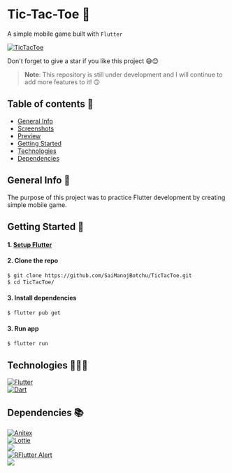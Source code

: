# Tic-Tac-Toe 🎃

A simple mobile game built with `Flutter`

[![TicTacToe](https://img.shields.io/badge/TicTacToe-🎮-1EAEDB.svg)](https://github.com/SaiManojBotchu/TicTacToe)

Don't forget to give a star if you like this project 😅😊

> **Note**: This repository is still under development and I will continue to add more features to it! 🙃

## Table of contents 📜

- [General Info](#general-info-)
- [Screenshots](#screenshots-)
- [Preview](#preview-)
- [Getting Started](#getting-started-)
- [Technologies](#technologies-)
- [Dependencies](#dependencies-)


## General Info 📝

The purpose of this project was to practice Flutter development by creating simple mobile game.

## Getting Started 🚀

#### 1. [Setup Flutter](https://flutter.io/setup/)

#### 2. Clone the repo

```sh
$ git clone https://github.com/SaiManojBotchu/TicTacToe.git
$ cd TicTacToe/
```

#### 3. Install dependencies
```sh
$ flutter pub get
```

#### 3. Run app
```sh
$ flutter run
```

## Technologies 👨🏻‍💻

[![Flutter](https://img.shields.io/badge/Flutter-v2.2.3-1.svg)](https://flutter.dev/)   
[![Dart](https://img.shields.io/badge/Dart-v2.13.4-1.svg)](https://dart.dev/)   

## Dependencies 📚

[![Anitex](https://img.shields.io/badge/Anitex-v2.0.0-1.svg)](https://pub.dev/packages/anitex)  
[![Lottie](https://img.shields.io/badge/Lottie-v1.2.0-1.svg)](https://pub.dev/packages/lottie)  
[![](https://img.shields.io/badge/Delayed%20Display-v2.0.0-1.svg)](https://pub.dev/packages/delayed_display)  
[![RFlutter Alert](https://img.shields.io/badge/RFlutter%20Alert-v2.0.4-1.svg)](https://pub.dev/packages/rflutter_alert)  
[![](https://img.shields.io/badge/Assets%20Audio%20Player-v3.0.3+6-1.svg)](https://pub.dev/packages/assets_audio_player)  



